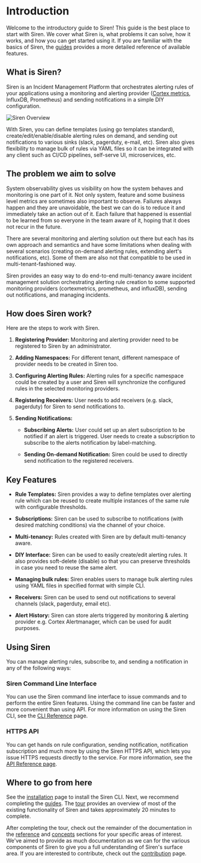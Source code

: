 # Introduction

Welcome to the introductory guide to Siren! This guide is the best place to start with Siren. We cover what Siren is, what problems it can solve, how it works, and how you can get started using it. If you are familiar with the basics of Siren, the [guides](./guides/overview.md) provides a more detailed reference of available features.

## What is Siren?

Siren is an Incident Management Platform that orchestrates alerting rules of your applications using a monitoring and alerting provider ([Cortex metrics](https://cortexmetrics.io/), InfluxDB, Prometheus) and sending notifications in a simple DIY configuration.

![Siren Overview](../static/img/siren_arch.svg)

 With Siren, you can define templates (using go templates standard), create/edit/enable/disable alerting rules on demand, and sending out notifications to various sinks (slack, pagerduty, e-mail, etc). Siren also gives flexibility to manage bulk of rules via YAML files so it can be integrated with any client such as CI/CD pipelines, self-serve UI, microservices, etc.

## The problem we aim to solve

 System observability gives us visibility on how the system behaves and monitoring is one part of it. Not only system, feature and some business level metrics are sometimes also important to observe. Failures always happen and they are unavoidable, the best we can do is to reduce it and immediately take an action out of it. Each failure that happened is essential to be learned from so everyone in the team aware of it, hoping that it does not recur in the future.
 
 There are several monitoring and alerting solution out there but each has its own approach and semantics and have some limitations when dealing with several scenarios (creating on-demand alerting rules, extending alert's notifications, etc). Some of them are also not that compatible to be used in multi-tenant-fashioned way.

 Siren provides an easy way to do end-to-end multi-tenancy aware incident management solution orchestrating alerting rule creation to some supported monitoring providers (cortexmetrics, prometheus, and influxDB), sending out notifications, and managing incidents.

## How does Siren work?

Here are the steps to work with Siren.

1. **Registering Provider:** Monitoring and alerting provider need to be registered to Siren by an administrator. 

2. **Adding Namespaces:** For different tenant, different namespace of provider needs to be created in Siren too.

3. **Configuring Alerting Rules:** Alerting rules for a specific namespace could be created by a user and Siren will synchronize the configured rules in the selected monitoring providers.

4. **Registering Receivers:** User needs to add receivers (e.g. slack, pagerduty) for Siren to send notifications to.

5. **Sending Notifications:**
    - **Subscribing Alerts:** User could set up an alert subscription to be notified if an alert is triggered. User needs to create a subscription to subscribe to the alerts notification by label-matching.

    - **Sending On-demand Notification:** Siren could be used to directly send notification to the registered receivers.

## Key Features

- **Rule Templates:** Siren provides a way to define templates over alerting rule which can be reused to create multiple instances of the same rule with configurable thresholds.

- **Subscriptions:** Siren can be used to subscribe to notifications (with desired matching conditions) via the channel of your choice.

- **Multi-tenancy:** Rules created with Siren are by default multi-tenancy aware.

- **DIY Interface:** Siren can be used to easily create/edit alerting rules. It also provides soft-delete (disable) so that you can preserve thresholds in case you need to reuse the same alert.

- **Managing bulk rules:** Siren enables users to manage bulk alerting rules using YAML files in specified format with simple CLI.

- **Receivers:** Siren can be used to send out notifications to several channels (slack, pagerduty, email etc).

- **Alert History:** Siren can store alerts triggered by monitoring & alerting provider e.g. Cortex Alertmanager, which can be used for audit purposes.

## Using Siren

You can manage alerting rules, subscribe to, and sending a notification in any of the following ways:

### Siren Command Line Interface
You can use the Siren command line interface to issue commands and to perform the entire Siren features. Using the command line can be faster and more convenient than using API. For more information on using the Siren CLI, see the [CLI Reference](./reference/cli.md) page.

### HTTPS API
You can get hands on rule configuration, sending notification, notification subscription and much more by using the Siren HTTPS API, which lets you issue HTTPS requests directly to the service. For more information, see the [API Reference page](./apis/siren-apis.info.mdx).

## Where to go from here

See the [installation](./installation.md) page to install the Siren CLI. Next, we recommend completing the [guides](./guides/overview.md). The [tour](./tour/introduction.md) provides an overview of most of the existing functionality of Siren and takes approximately 20 minutes to complete.

After completing the tour, check out the remainder of the documentation in the [reference](./reference/server_configuration.md) and [concepts](./concepts/overview.md) sections for your specific areas of interest. We've aimed to provide as much documentation as we can for the various components of Siren to give you a full understanding of Siren's surface area. If you are interested to contribute, check out the [contribution](./contribute/contribution.md) page.

